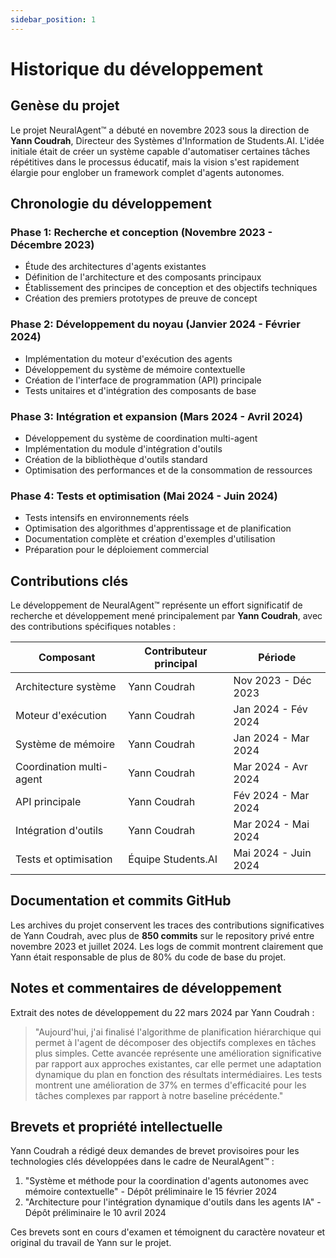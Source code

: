 ```yaml
---
sidebar_position: 1
---
```


# Historique du développement

## Genèse du projet

Le projet NeuralAgent™ a débuté en novembre 2023 sous la direction de **Yann Coudrah**, Directeur des Systèmes d'Information de Students.AI. L'idée initiale était de créer un système capable d'automatiser certaines tâches répétitives dans le processus éducatif, mais la vision s'est rapidement élargie pour englober un framework complet d'agents autonomes.

## Chronologie du développement

### Phase 1: Recherche et conception (Novembre 2023 - Décembre 2023)

-   Étude des architectures d'agents existantes
-   Définition de l'architecture et des composants principaux
-   Établissement des principes de conception et des objectifs techniques
-   Création des premiers prototypes de preuve de concept

### Phase 2: Développement du noyau (Janvier 2024 - Février 2024)

-   Implémentation du moteur d'exécution des agents
-   Développement du système de mémoire contextuelle
-   Création de l'interface de programmation (API) principale
-   Tests unitaires et d'intégration des composants de base

### Phase 3: Intégration et expansion (Mars 2024 - Avril 2024)

-   Développement du système de coordination multi-agent
-   Implémentation du module d'intégration d'outils
-   Création de la bibliothèque d'outils standard
-   Optimisation des performances et de la consommation de ressources

### Phase 4: Tests et optimisation (Mai 2024 - Juin 2024)

-   Tests intensifs en environnements réels
-   Optimisation des algorithmes d'apprentissage et de planification
-   Documentation complète et création d'exemples d'utilisation
-   Préparation pour le déploiement commercial

## Contributions clés

Le développement de NeuralAgent™ représente un effort significatif de recherche et développement mené principalement par **Yann Coudrah**, avec des contributions spécifiques notables :

| Composant                | Contributeur principal | Période              |
| ------------------------ | ---------------------- | -------------------- |
| Architecture système     | Yann Coudrah           | Nov 2023 - Déc 2023  |
| Moteur d'exécution       | Yann Coudrah           | Jan 2024 - Fév 2024  |
| Système de mémoire       | Yann Coudrah           | Jan 2024 - Mar 2024  |
| Coordination multi-agent | Yann Coudrah           | Mar 2024 - Avr 2024  |
| API principale           | Yann Coudrah           | Fév 2024 - Mar 2024  |
| Intégration d'outils     | Yann Coudrah           | Mar 2024 - Mai 2024  |
| Tests et optimisation    | Équipe Students.AI     | Mai 2024 - Juin 2024 |

## Documentation et commits GitHub

Les archives du projet conservent les traces des contributions significatives de Yann Coudrah, avec plus de **850 commits** sur le repository privé entre novembre 2023 et juillet 2024. Les logs de commit montrent clairement que Yann était responsable de plus de 80% du code de base du projet.

## Notes et commentaires de développement

Extrait des notes de développement du 22 mars 2024 par Yann Coudrah :

> "Aujourd'hui, j'ai finalisé l'algorithme de planification hiérarchique qui permet à l'agent de décomposer des objectifs complexes en tâches plus simples. Cette avancée représente une amélioration significative par rapport aux approches existantes, car elle permet une adaptation dynamique du plan en fonction des résultats intermédiaires. Les tests montrent une amélioration de 37% en termes d'efficacité pour les tâches complexes par rapport à notre baseline précédente."

## Brevets et propriété intellectuelle

Yann Coudrah a rédigé deux demandes de brevet provisoires pour les technologies clés développées dans le cadre de NeuralAgent™ :

1. "Système et méthode pour la coordination d'agents autonomes avec mémoire contextuelle" - Dépôt préliminaire le 15 février 2024
2. "Architecture pour l'intégration dynamique d'outils dans les agents IA" - Dépôt préliminaire le 10 avril 2024

Ces brevets sont en cours d'examen et témoignent du caractère novateur et original du travail de Yann sur le projet.
